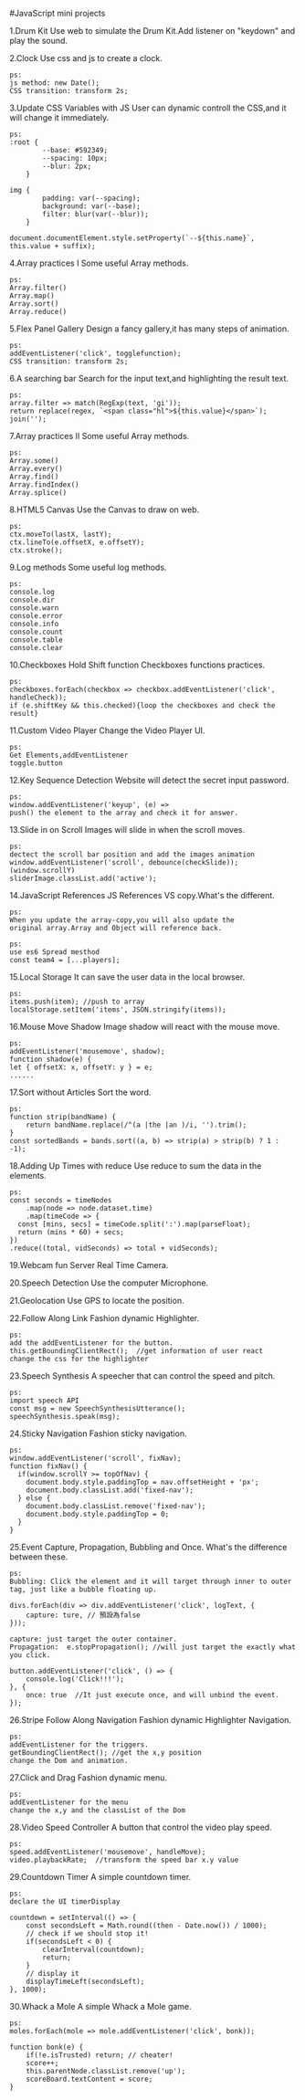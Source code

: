 #JavaScript mini projects

1.Drum Kit
	Use web to simulate the Drum Kit.Add listener on "keydown" and play the sound.

2.Clock
	Use css and js to create a clock.
	
	ps:
	js method: new Date();
	CSS transition: transform 2s;
	
3.Update CSS Variables with JS
	User can dynamic controll the CSS,and it will change it immediately.
	
	ps:
	:root {
            --base: #592349;
            --spacing: 10px;
            --blur: 2px;
        }
		
	img {
            padding: var(--spacing);
            background: var(--base);
            filter: blur(var(--blur));
        }
	
	document.documentElement.style.setProperty(`--${this.name}`, this.value + suffix);
	
4.Array practices I
	Some useful Array methods.
	
	ps:
	Array.filter()
	Array.map()
	Array.sort()
	Array.reduce()
	
5.Flex Panel Gallery
	Design a fancy gallery,it has many steps of animation.
	
	ps:
	addEventListener('click', togglefunction);
	CSS transition: transform 2s;
	
6.A searching bar
	Search for the input text,and highlighting the result text.
	
	ps:
	array.filter => match(RegExp(text, 'gi'));
	return replace(regex, `<span class="hl">${this.value}</span>`);
	join('');
	
7.Array practices II
	Some useful Array methods.
	
	ps:
	Array.some()
	Array.every()
	Array.find()
	Array.findIndex()
	Array.splice()
	
8.HTML5 Canvas
	Use the Canvas to draw on web.
	
	ps:
	ctx.moveTo(lastX, lastY);
    ctx.lineTo(e.offsetX, e.offsetY);
    ctx.stroke();

9.Log methods
    Some useful log methods.

    ps:
    console.log
    console.dir
    console.warn
    console.error
    console.info
    console.count
    console.table
    console.clear

10.Checkboxes Hold Shift function
    Checkboxes functions practices.

    ps:
    checkboxes.forEach(checkbox => checkbox.addEventListener('click', handleCheck));
    if (e.shiftKey && this.checked){loop the checkboxes and check the result}

11.Custom Video Player
    Change the Video Player UI.

    ps:
    Get Elements,addEventListener
    toggle.button

12.Key Sequence Detection
    Website will detect the secret input password.

    ps:
    window.addEventListener('keyup', (e) => 
    push() the element to the array and check it for answer.

13.Slide in on Scroll
    Images will slide in when the scroll moves.

    ps:
    dectect the scroll bar position and add the images animation
    window.addEventListener('scroll', debounce(checkSlide));
    (window.scrollY)
    sliderImage.classList.add('active');

14.JavaScript References
    JS References VS copy.What's the different.

    ps:
    When you update the array-copy,you will also update the 
    original array.Array and Object will reference back.

    ps:
    use es6 Spread mesthod
    const team4 = [...players];

15.Local Storage
    It can save the user data in the local browser.

    ps:
    items.push(item); //push to array
    localStorage.setItem('items', JSON.stringify(items));

16.Mouse Move Shadow
    Image shadow will react with the mouse move.

    ps:
    addEventListener('mousemove', shadow);
    function shadow(e) {
    let { offsetX: x, offsetY: y } = e;
    ......

17.Sort without Articles
    Sort the word.

    ps:
    function strip(bandName) {
        return bandName.replace(/^(a |the |an )/i, '').trim();
    }
    const sortedBands = bands.sort((a, b) => strip(a) > strip(b) ? 1 : -1);

18.Adding Up Times with reduce
    Use reduce to sum the data in the elements.

    ps:
    const seconds = timeNodes
        .map(node => node.dataset.time)
        .map(timeCode => {
      const [mins, secs] = timeCode.split(':').map(parseFloat);
      return (mins * 60) + secs;
    })
    .reduce((total, vidSeconds) => total + vidSeconds);

19.Webcam fun
    Server Real Time Camera.

20.Speech Detection
    Use the computer Microphone. 

21.Geolocation
    Use GPS to locate the position.

22.Follow Along Link
    Fashion dynamic Highlighter.

    ps:
    add the addEventListener for the button.
    this.getBoundingClientRect();  //get information of user react
    change the css for the highlighter

23.Speech Synthesis
    A speecher that can control the speed and pitch.

    ps:
    import speech API
    const msg = new SpeechSynthesisUtterance();
    speechSynthesis.speak(msg);

24.Sticky Navigation
    Fashion sticky navigation.

    ps:
    window.addEventListener('scroll', fixNav);
    function fixNav() {
      if(window.scrollY >= topOfNav) {
        document.body.style.paddingTop = nav.offsetHeight + 'px';
        document.body.classList.add('fixed-nav');
      } else {
        document.body.classList.remove('fixed-nav');
        document.body.style.paddingTop = 0;
      }
    }

25.Event Capture, Propagation, Bubbling and Once.
    What's the difference between these.
    
    ps:
    Bubbling: Click the element and it will target through inner to outer tag, just like a bubble floating up.
    
    divs.forEach(div => div.addEventListener('click', logText, {
        capture: ture, // 預設為false
    }));

    capture: just target the outer container.
    Propagation:  e.stopPropagation(); //will just target the exactly what you click.

    button.addEventListener('click', () => {
        console.log('Click!!!');
    }, {
        once: true  //It just execute once, and will unbind the event.
    });

26.Stripe Follow Along Navigation
    Fashion dynamic Highlighter Navigation.

    ps:
    addEventListener for the triggers.
    getBoundingClientRect(); //get the x,y position
    change the Dom and animation.

27.Click and Drag
    Fashion dynamic menu.

    ps:
    addEventListener for the menu
    change the x,y and the classList of the Dom

28.Video Speed Controller
    A button that control the video play speed.

    ps:
    speed.addEventListener('mousemove', handleMove);
    video.playbackRate;  //transform the speed bar x.y value

29.Countdown Timer
    A simple countdown timer.

    ps:
    declare the UI timerDisplay

    countdown = setInterval(() => {
        const secondsLeft = Math.round((then - Date.now()) / 1000);
        // check if we should stop it!
        if(secondsLeft < 0) {
            clearInterval(countdown);
            return;
        }
        // display it
        displayTimeLeft(secondsLeft);
    }, 1000);

30.Whack a Mole
    A simple Whack a Mole game.

    ps:
    moles.forEach(mole => mole.addEventListener('click', bonk));
    
    function bonk(e) {
        if(!e.isTrusted) return; // cheater!
        score++;
        this.parentNode.classList.remove('up');
        scoreBoard.textContent = score;
    }







